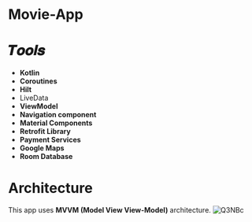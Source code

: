 # Movie-App

# 𝑻𝒐𝒐𝒍𝒔
- **Kotlin**
- **Coroutines**
- **Hilt**
-  LiveData
- **ViewModel**
- **Navigation component**
- **Material Components**
- **Retrofit Library**
- **Payment Services**
- **Google Maps**
- **Room Database**
# Architecture 
This app uses **MVVM (Model View View-Model)** architecture.
![Q3NBc](https://user-images.githubusercontent.com/62480395/159254664-fee91587-2a62-4858-a8f4-4ab41e6a7c6e.png)
